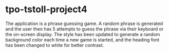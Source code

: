 # tpo-tstoll-project4

The application is a phrase guessing game. A random phrase is generated and the user then has 5 attempts to guess the phrase via their keyboard or the on-screen display. The style has been updated to generate a random background color each time a new game is started, and the heading font has been changed to white for better contrast.